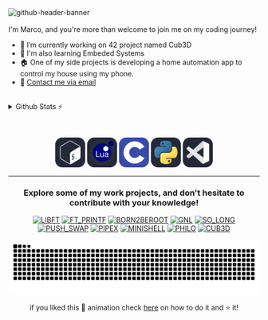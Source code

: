 
<img width="1700" height="460" alt="github-header-banner" src="https://github.com/user-attachments/assets/327af084-2cce-4c84-ba64-53cba6718a60" />
<br>
<br>
I'm Marco, and you're more than welcome to join me on my coding journey!

  - 🔭 I’m currently working on 42 project named Cub3D
  - 🌱 I'm also learning Embeded Systems
  - 🏠 One of my side projects is developing a home automation app to control my house using my phone.
  - 📧 [Contact me via email](mailto:marco_miguelote@hotmail.com)
<br>

<details>
  <summary>Github Stats ⚡</summary>
  <br>

  <div align="center" style="display: flex; justify-content: center; gap: 10px;">
    <img height="180em" src="https://github-readme-stats.vercel.app/api?username=mmiguelo&show_icons=true&locale=en&theme=slateorange" alt="mmiguelo" /> 
    <img height="180em" src="https://github-readme-stats.vercel.app/api/top-langs?username=mmiguelo&show_icons=true&locale=en&theme=slateorange&layout=compact" alt="mmiguelo" /> 
  </div>
</details>
<br>
<br>
<p align="center">
    <img alt="miguelote-bash" height="60" width="60" src="https://github.com/tandpfun/skill-icons/blob/main/icons/Bash-Dark.svg" />
    <img alt="miguelote-lua" height="60" width="60" src="https://github.com/tandpfun/skill-icons/blob/main/icons/Lua-Dark.svg" />
    <img alt="miguelote-c" height="60" width="60" src="https://github.com/tandpfun/skill-icons/blob/main/icons/C.svg" />
    <img alt="miguelote-python" height="60" width="60" src="https://github.com/tandpfun/skill-icons/blob/main/icons/Python-Dark.svg" />
    <img alt="miguelote-vscode" height="60" width="60" src="https://github.com/tandpfun/skill-icons/blob/main/icons/VSCode-Dark.svg" />
</p>

---
<div align="center">
<h3><b>Explore some of my work projects, and don't hesitate to contribute with your knowledge!</b></h3>
  
[![LIBFT](https://github.com/mmiguelo/42-project-badges/blob/main/badges/libftm.png)](https://github.com/mmiguelo/LIBFT) [![FT_PRINTF](https://github.com/mmiguelo/42-project-badges/blob/main/badges/ft_printfe.png)](https://github.com/mmiguelo/ft_printf) [![BORN2BEROOT](https://github.com/mmiguelo/42-project-badges/blob/main/badges/born2berootm.png)]() [![GNL](https://github.com/mmiguelo/42-project-badges/blob/main/badges/get_next_linee.png)](https://github.com/mmiguelo/Get_next_Line) [![SO_LONG](https://github.com/mmiguelo/42-project-badges/blob/main/badges/so_longe.png)](https://github.com/mmiguelo/so_long) [![PUSH_SWAP](https://github.com/mmiguelo/42-project-badges/blob/main/badges/push_swape.png)](https://github.com/mmiguelo/Push_Swap) [![PIPEX](https://github.com/mmiguelo/42-project-badges/blob/main/badges/pipexm.png)](https://github.com/mmiguelo/pipex) [![MINISHELL](https://github.com/mmiguelo/42-project-badges/blob/main/badges/minishelle.png)](https://github.com/mmiguelo/minishell) [![PHILO](https://github.com/mmiguelo/42-project-badges/blob/main/badges/philosopherse.png)](https://github.com/mmiguelo/philosophers) [![CUB3D](https://github.com/mmiguelo/42-project-badges/blob/main/badges/cub3dn.png)](https://github.com/mmiguelo/Cub3d)

<div>
<picture>
  <source media="(prefers-color-scheme: dark)" srcset="https://raw.githubusercontent.com/mmiguelo/mmiguelo/output/github-contribution-grid-snake-dark.svg">
  <source media="(prefers-color-scheme: light)" srcset="https://raw.githubusercontent.com/mmiguelo/mmiguelo/output/github-contribution-grid-snake.svg">
  <img alt="github contribution grid snake animation" src="https://raw.githubusercontent.com/mmiguelo/mmiguelo/output/github-contribution-grid-snake.svg">
</picture>
</div>

if you liked this 🐍 animation check <a href="https://github.com/mmiguelo/profile_snake_animation">here</a> on how to do it and ⭐ it!
